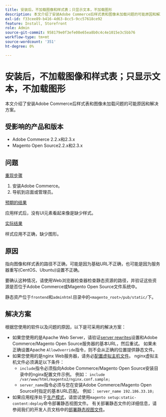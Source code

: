 ```yaml
---
title: 安装后，不加载图像和样式表；只显示文本，不加载图形
description: 本文介绍了安装Adobe Commerce后样式表和图像未加载问题的可能原因和解决方案。
exl-id: f33cee89-b416-4d63-8cc5-9cc57618ce92
feature: Install, Storefront
role: Admin
source-git-commit: 958179e0f3efe08e65ea8b0c4c4e1015e3c5bb76
workflow-type: tm+mt
source-wordcount: '351'
ht-degree: 0%

---
```


# 安装后，不加载图像和样式表；只显示文本，不加载图形

本文介绍了安装Adobe Commerce后样式表和图像未加载问题的可能原因和解决方案。

## 受影响的产品和版本

* Adobe Commerce 2.2.x和2.3.x
* Magento Open Source2.2.x和2.3.x

## 问题

<u>重现步骤</u>

1. 安装Adobe Commerce。
1. 导航到店面或管理员。

<u>预期的结果</u>

应用样式后，没有UI元素看起来像是缺少样式。

<u>实际结果</u>

样式应用不正确，缺少图形。

## 原因

指向图像和样式表的路径不正确，可能是因为基础URL不正确，也可能是因为服务器重写(CentOS、Ubuntu)设置不正确。

要确认这种情况，请使用Web浏览器检查器检查静态资源的路径，并验证这些资源是否位于Adobe Commerce或Magento Open Source文件系统中。

静态资产位于`frontend`和`adminhtml`目录中的`<magento_root>/pub/static/`下。

## 解决方案

根据您使用的软件以及问题的原因，以下是可采用的解决方案：

* 如果您使用的是Apache Web Server，请验证[server rewrites](https://devdocs.magento.com/guides/v2.3/install-gde/prereq/apache.html#apache-help-rewrite)设置和Adobe Commerce/Magento Open Source服务器的基本URL，然后重试。 如果未正确设置Apache `AllowOverride`指令，则不会从正确的位置提供静态文件。
* 如果您使用的是nginx Web服务器，请务必[配置虚拟主机文件](https://devdocs.magento.com/guides/v2.3/install-gde/prereq/nginx.html#configure-nginx-ubuntu)。 nginx虚拟主机文件必须满足以下条件：
   * `include`指令必须指向Adobe Commerce/Magento Open Source安装目录中的nginx配置文件示例。 例如：    `include /var/www/html/magento2/nginx.conf.sample;`
   * `server_name`指令必须与您在安装Adobe Commerce/Magento Open Source时指定的基本URL匹配。 例如： `server_name 192.186.33.10;`
* 如果应用程序处于[生产模式](https://devdocs.magento.com/guides/v2.3/config-guide/bootstrap/magento-modes.html#production-mode)，请尝试使用`magento setup:static-content:deploy`命令部署静态视图文件。 有关部署静态文件的详细信息，请参阅我们的开发人员文档中的[部署静态视图文件](https://devdocs.magento.com/guides/v2.3/install-gde/install/cli/install-cli-subcommands-maint.html)。
